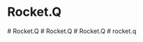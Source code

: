 # Rocket.Q
#   R o c k e t . Q  
 #   R o c k e t . Q  
 #   R o c k e t . Q  
 #   r o c k e t . q  
 
